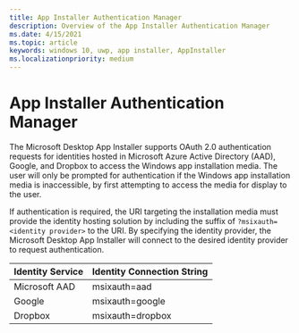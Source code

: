 ```yaml
---
title: App Installer Authentication Manager
description: Overview of the App Installer Authentication Manager
ms.date: 4/15/2021
ms.topic: article
keywords: windows 10, uwp, app installer, AppInstaller
ms.localizationpriority: medium
---
```


# App Installer Authentication Manager

The Microsoft Desktop App Installer supports OAuth 2.0 authentication requests for identities hosted in Microsoft Azure Active Directory (AAD), Google, and Dropbox to access the Windows app installation media. The user will only be prompted for authentication if the Windows app installation media is inaccessible, by first attempting to access the media for display to the user. 

If authentication is required, the URI targeting the installation media must provide the identity hosting solution by including the suffix of `?msixauth=<identity provider>` to the URI. By specifying the identity provider, the Microsoft Desktop App Installer will connect to the desired identity provider to request authentication.

| Identity Service  | Identity Connection String  |
|-------------------|-----------------------------|
| Microsoft AAD     | msixauth=aad                |
| Google            | msixauth=google             |
| Dropbox           | msixauth=dropbox            |

